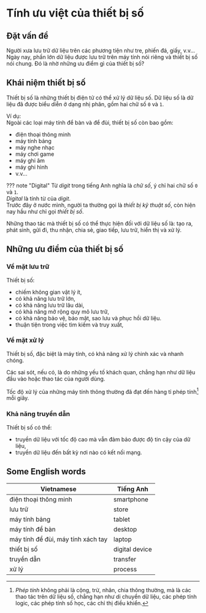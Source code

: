 # Tính ưu việt của thiết bị số

## Đặt vấn đề

Người xưa lưu trữ dữ liệu trên các phương tiện như tre, phiến đá, giấy, v.v... Ngày nay, phần lớn dữ liệu được lưu trữ trên máy tính nói riêng và thiết bị số nói chung. Đó là nhờ những ưu điểm gì của thiết bị số?  

## Khái niệm thiết bị số

Thiết bị số là những thiết bị điện tử có thể xử lý dữ liệu số. Dữ liệu số là dữ liệu đã được biểu diễn ở dạng nhị phân, gồm hai chữ số `0` và `1`.  

Ví dụ:  
Ngoài các loại máy tính để bàn và để đùi, thiết bị số còn bao gồm:  

- điện thoại thông minh
- máy tính bảng
- máy nghe nhạc
- máy chơi game
- máy ghi âm
- máy ghi hình
- v.v...

??? note "Digital"
    Từ *digit* trong tiếng Anh nghĩa là *chữ số*, ý chỉ hai chữ số `0` và `1`.  
    *Digital* là tính từ của *digit*.  
    Trước đây ở nước mình, người ta thường gọi là *thiết bị kỹ thuật số*, còn hiện nay hầu như chỉ gọi *thiết bị số*.

Những thao tác mà thiết bị số có thể thực hiện đối với dữ liệu số là: tạo ra, phát sinh, gửi đi, thu nhận, chia sẻ, giao tiếp, lưu trữ, hiển thị và xử lý.  

## Những ưu điểm của thiết bị số

### Về mặt lưu trữ

Thiết bị số:  

- chiếm không gian vật lý ít,
- có khả năng lưu trữ lớn,
- có khả năng lưu trữ lâu dài,
- có khả năng mở rộng quy mô lưu trữ,
- có khả năng bảo vệ, bảo mật, sao lưu và phục hồi dữ liệu.
- thuận tiện trong việc tìm kiếm và truy xuất,

### Về mặt xử lý

Thiết bị số, đặc biệt là máy tính, có khả năng xử lý chinh xác và nhanh chóng.  

Các sai sót, nếu có, là do những yếu tố khách quan, chẳng hạn như dữ liệu đầu vào hoặc thao tác của người dùng.  

Tốc độ xử lý của những máy tính thông thường đã đạt đến hàng tỉ phép tính[^1] mỗi giây.  

[^1]: *Phép tính* không phải là cộng, trừ, nhân, chia thông thường, mà là các thao tác trên dữ liệu số, chẳng hạn như di chuyển dữ liệu, các phép tính logic, các phép tính số học, các chỉ thị điều khiển.

### Khả năng truyền dẫn

Thiết bị số có thể:  

- truyền dữ liệu với tốc độ cao mà vẫn đảm bảo được độ tin cậy của dữ liệu,  
- truyền dữ liệu đến bất kỳ nơi nào có kết nối mạng.

## Some English words

| Vietnamese | Tiếng Anh | 
| --- | --- |
| điện thoại thông minh | smartphone |
| lưu trữ | store |
| máy tính bảng | tablet |
| máy tính để bàn | desktop |
| máy tính để đùi, máy tính xách tay | laptop |
| thiết bị số | digital device |
| truyền dẫn | transfer |
| xử lý | process |
